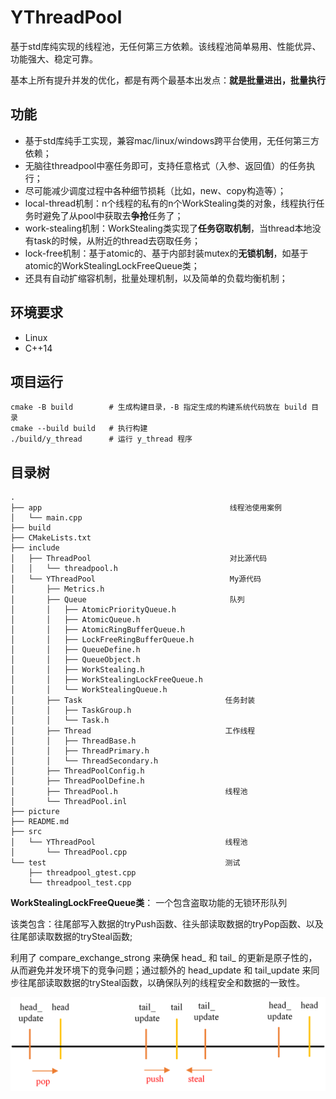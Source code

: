 # YThreadPool

基于std库纯实现的线程池，无任何第三方依赖。该线程池简单易用、性能优异、功能强大、稳定可靠。

基本上所有提升并发的优化，都是有两个最基本出发点：**就是批量进出，批量执行**

## 功能

* 基于std库纯手工实现，兼容mac/linux/windows跨平台使用，无任何第三方依赖；
* 无脑往threadpool中塞任务即可，支持任意格式（入参、返回值）的任务执行；
* 尽可能减少调度过程中各种细节损耗（比如，new、copy构造等）；
* local-thread机制：n个线程的私有的n个WorkStealing类的对象，线程执行任务时避免了从pool中获取去**争抢**任务了；
* work-stealing机制：WorkStealing类实现了**任务窃取机制**，当thread本地没有task的时候，从附近的thread去窃取任务；
* lock-free机制：基于atomic的、基于内部封装mutex的**无锁机制**，如基于atomic的WorkStealingLockFreeQueue类；
* 还具有自动扩缩容机制，批量处理机制，以及简单的负载均衡机制； 

## 环境要求

* Linux
* C++14

## 项目运行

	cmake -B build        # 生成构建目录，-B 指定生成的构建系统代码放在 build 目录
	cmake --build build   # 执行构建
	./build/y_thread      # 运行 y_thread 程序

## 目录树

```
.
├── app                                          线程池使用案例
│   └── main.cpp
├── build
├── CMakeLists.txt
├── include
│   ├── ThreadPool                               对比源代码
│   │   └── threadpool.h
│   └── YThreadPool                              My源代码
│       ├── Metrics.h
│       ├── Queue                                队列
│       │   ├── AtomicPriorityQueue.h            
│       │   ├── AtomicQueue.h
│       │   ├── AtomicRingBufferQueue.h
│       │   ├── LockFreeRingBufferQueue.h
│       │   ├── QueueDefine.h
│       │   ├── QueueObject.h
│       │   ├── WorkStealing.h
│       │   ├── WorkStealingLockFreeQueue.h
│       │   └── WorkStealingQueue.h
│       ├── Task                                任务封装
│       │   ├── TaskGroup.h
│       │   └── Task.h
│       ├── Thread                              工作线程
│       │   ├── ThreadBase.h
│       │   ├── ThreadPrimary.h
│       │   └── ThreadSecondary.h
│       ├── ThreadPoolConfig.h                
│       ├── ThreadPoolDefine.h
│       ├── ThreadPool.h                        线程池
│       └── ThreadPool.inl
├── picture
├── README.md
├── src
│   └── YThreadPool                             线程池
│       └── ThreadPool.cpp              
└── test                                        测试
    ├── threadpool_gtest.cpp
    └── threadpool_test.cpp

```



**WorkStealingLockFreeQueue类**： 一个包含盗取功能的无锁环形队列

​        该类包含：往尾部写入数据的tryPush函数、往头部读取数据的tryPop函数、以及往尾部读取数据的trySteal函数;

利用了 compare_exchange_strong 来确保 head_ 和 tail_ 的更新是原子性的，从而避免并发环境下的竞争问题；通过额外的 head_update 和 tail_update 来同步往尾部读取数据的trySteal函数，以确保队列的线程安全和数据的一致性。



![1](\picture\1.png)
